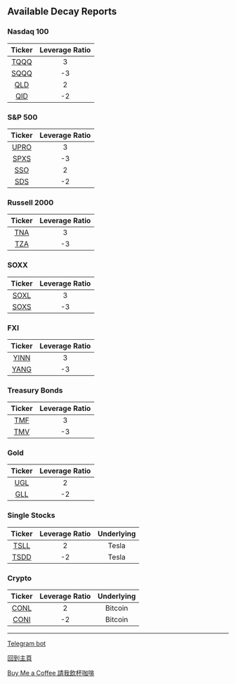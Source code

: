 ## Available Decay Reports

### Nasdaq 100

| Ticker          | Leverage Ratio |
| :---------------: | :--------------: |
| [TQQQ](TQQQ.md) | 3              |
| [SQQQ](SQQQ.md) | -3             |
| [QLD](QLD.md)   | 2              |
| [QID](QID.md)   | -2             |

### S&P 500

| Ticker          | Leverage Ratio |
| :---------------: | :--------------: |
| [UPRO](UPRO.md) | 3              |
| [SPXS](SPXS.md) | -3             |
| [SSO](SSO.md)   | 2              |
| [SDS](SDS.md)   | -2             |

### Russell 2000

| Ticker        | Leverage Ratio |
| :-------------: | :--------------: |
| [TNA](TNA.md) | 3              |
| [TZA](TZA.md) | -3             |

### SOXX

| Ticker        | Leverage Ratio |
| :-------------: | :--------------: |
| [SOXL](SOXL.md) | 3              |
| [SOXS](SOXS.md) | -3             |

### FXI

| Ticker        | Leverage Ratio |
| :-------------: | :--------------: |
| [YINN](YINN.md) | 3              |
| [YANG](YANG.md) | -3             |

### Treasury Bonds

| Ticker        | Leverage Ratio |
| :-------------: | :--------------: |
| [TMF](TMF.md) | 3              |
| [TMV](TMV.md) | -3             |

### Gold

| Ticker        | Leverage Ratio |
| :-------------: | :--------------: |
| [UGL](UGL.md) | 2              |
| [GLL](GLL.md) | -2             |

### Single Stocks

| Ticker          | Leverage Ratio | Underlying |
| :---------------: | :--------------: | :----------: |
| [TSLL](TSLL.md) | 2              | Tesla      |
| [TSDD](TSDD.md) | -2             | Tesla      |

### Crypto

| Ticker          | Leverage Ratio | Underlying |
| :---------------: | :--------------: | :----------: |
| [CONL](CONL.md) | 2              | Bitcoin    |
| [CONI](CONI.md) | -2             | Bitcoin    |

***

[Telegram bot](https://t.me/LeveragedETF_bot)

[回到主頁](https://outliersecon.github.io/Outliers-Investment/)

[Buy Me a Coffee 請我飲杯咖啡](https://buymeacoffee.com/outliersecon)
